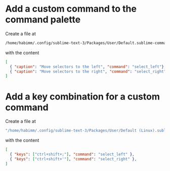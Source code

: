 
# Add a custom command to the command palette

Create a file at
```sh
/home/habimm/.config/sublime-text-3/Packages/User/Default.sublime-commands
```
with the content

```json
[
  { "caption": "Move selectors to the left", "command": "select_left"},
  { "caption": "Move selectors to the right", "command": "select_right"}
]
```

# Add a key combination for a custom command

Create a file at
```sh
"/home/habimm/.config/sublime-text-3/Packages/User/Default (Linux).sublime-keymap"
```

with the content
```json
[
  { "keys": ["ctrl+shift+;"], "command": "select_left" },
  { "keys": ["ctrl+shift+'"], "command": "select_right" },
]
```
